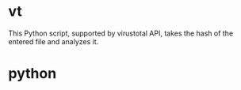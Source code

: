 # vt 
This Python script, supported by virustotal API, takes the hash of the entered file and analyzes it. 
# python

